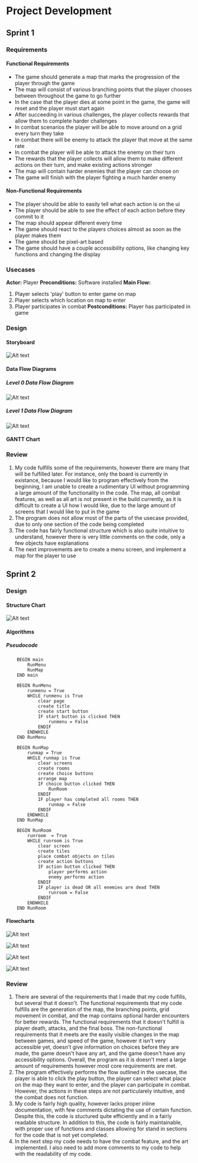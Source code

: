 # __Project Development__

## __Sprint 1__

### __Requirements__

#### __Functional Requirements__
* The game should generate a map that marks the progression of the player through the game
* The map will consist of various branching points that the player chooses between throughout the game to go further
* In the case that the player dies at some point in the game, the game will reset and the player must start again
* After succeeding in various challenges, the player collects rewards that allow them to complete harder challenges
* In combat scenarios the player will be able to move around on a grid every turn they take
* In combat there will be enemy to attack the player that move at the same rate
* In combat the player will be able to attack the enemy on their turn
* The rewards that the player collects will allow them to make different actions on their turn, and make existing actions stronger
* The map will contain harder enemies that the player can choose on
* The game will finish with the player fighting a much harder enemy

#### __Non-Functional Requirements__
* The player should be able to easily tell what each action is on the ui
* The player should be able to see the effect of each action before they commit to it
* The map should appear different every time
* The game should react to the players choices almost as soon as the player makes them
* The game should be pixel-art based
* The game should have a couple accessibility options, like changing key functions and changing the display

### __Usecases__
__Actor:__ Player
__Preconditions:__ Software installed
__Main Flow:__
1. Player selects 'play' button to enter game on map
1. Player selects which location on map to enter
1. Player participates in combat
__Postconditions:__ Player has participated in game

### __Design__

#### __Storyboard__
![Alt text](Images%20and%20other%20files/Documentation%20images/Storyboard.png)

#### __Data Flow Diagrams__

##### __Level 0 Data Flow Diagram__
![Alt text](Images%20and%20other%20files/Documentation%20images/Level%200%20Data%20Flow%20Diagram.png)

##### __Level 1 Data Flow Diagram__
![Alt text](Images%20and%20other%20files/Documentation%20images/Level%201%20Data%20Flow%20Diagram.png)

#### __GANTT Chart__


### __Review__
1. My code fulfills some of the requirements, however there are many that will be fulfilled later. For instance, only the board is currently in existance, because I would like to program effectively from the beginning, I am unable to create a rudimentary UI without programming a large amount of the functionality in the code. The map, all combat features, as well as all art is not present in the build currently, as it is difficult to create a UI how I would like, due to the large amount of screens that I would like to put in the game
1. The program does not allow most of the parts of the usecase provided, due to only one section of the code being completed
1. The code has fairly functional structure which is also quite intuitive to understand, however there is very little comments on the code, only a few objects have explanations
1. The next improvements are to create a menu screen, and implement a map for the player to use

## __Sprint 2__

### __Design__

#### __Structure Chart__
![Alt text](Images%20and%20other%20files/Documentation%20images/Screenshot%202025-06-11%20093929.png)

#### __Algorithms__

##### __Pseudocode__
```
    BEGIN main
        RunMenu
        RunMap
    END main

    BEGIN RunMenu
        runmenu = True
        WHILE runmenu is True
            clear page
            create title
            create start button
            IF start button is clicked THEN
                runmenu = False
            ENDIF
        ENDWHILE
    END RunMenu

    BEGIN RunMap
        runmap = True
        WHILE runmap is True
            clear screens
            create rooms
            create choice buttons
            arrange map
            IF choice button clicked THEN
                RunRoom
            ENDIF
            IF player has completed all rooms THEN
                runmap = False
            ENDIF
        ENDWHILE
    END RunMap

    BEGIN RunRoom
        runroom  = True
        WHILE runroom is True
            clear screen
            create tiles
            place combat objects on tiles
            create action buttons
            IF action button clicked THEN
                player performs action
                enemy performs action
            ENDIF
            IF player is dead OR all enemies are dead THEN
                runroom = False
            ENDIF
        ENDWHILE
    END RunRoom
```

#### __Flowcharts__
![Alt text](Images%20and%20other%20files/Documentation%20images/main%20flowchart.png)

![Alt text](Images%20and%20other%20files/Documentation%20images/runmenu%20flowchart.png)

![Alt text](Images%20and%20other%20files/Documentation%20images/runmap%20flowchart.png)

![Alt text](Images%20and%20other%20files/Documentation%20images/runroom%20flowchart.png)

### __Review__
1. There are several of the requirements that I made that my code fulfills, but several that it doesn't. The functional requirements that my code fulfills are the generation of the map, the branching points, grid movement in combat, and the map contains optional harder encounters for better rewards. The functional requirements that it doesn't fulfill is player death, attacks, and the final boss. The non-functional requirements that it meets are the easily visible changes in the map between games, and speed of the game, however it isn't very accessible yet, doesn't give information on choices before they are made, the game doesn't have any art, and the game doesn't have any accessibility options. Overall, the program as it is doesn't meet a large amount of requirements however most core requirements are met.
2. The program effectively performs the flow outlined in the usecase, the player is able to click the play button, the player can select what place on the map they want to enter, and the player can participate in combat. However, the actions in these steps are not particularely intuitive, and the combat does not function.
3. My code is fairly high quality, however lacks proper inline documentation, with few comments dictating the use of certain function. Despite this, the code is stuctured quite efficiently and in a fairly readable structure. In addition to this, the code is fairly maintainable, with proper use of functions and classes allowing for stand in sections for the code that is not yet completed.
4. In the next step my code needs to have the combat feature, and the art implemented. I also need to add more comments to my code to help with the readability of my code.